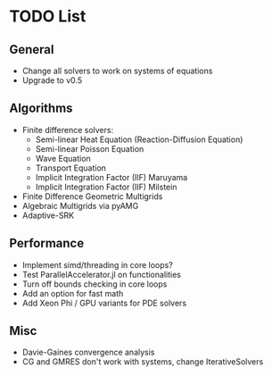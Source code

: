 # TODO List

## General
* Change all solvers to work on systems of equations
* Upgrade to v0.5

## Algorithms
* Finite difference solvers:
  * Semi-linear Heat Equation (Reaction-Diffusion Equation)
  * Semi-linear Poisson Equation
  * Wave Equation
  * Transport Equation
  * Implicit Integration Factor (IIF) Maruyama
  * Implicit Integration Factor (IIF) Milstein
* Finite Difference Geometric Multigrids
* Algebraic Multigrids via pyAMG
* Adaptive-SRK

## Performance
* Implement simd/threading in core loops?
* Test ParallelAccelerator.jl on functionalities
* Turn off bounds checking in core loops
* Add an option for fast math
* Add Xeon Phi / GPU variants for PDE solvers

## Misc
* Davie-Gaines convergence analysis
* CG and GMRES don't work with systems, change IterativeSolvers
